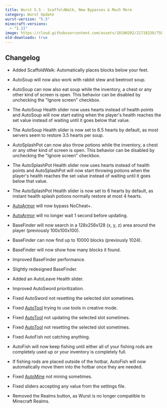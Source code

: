 ```yaml
---
title: Wurst 5.5 - ScaffoldWalk, New Bypasses & Much More
category: Wurst Update
wurst-version: "5.5"
minecraft-versions:
  - "1.11"
image: https://cloud.githubusercontent.com/assets/10100202/21718238/75b82a84-d416-11e6-8147-054d3114b994.jpg
old-downloads: true
---
```

## Changelog

- Added ScaffoldWalk: Automatically places blocks below your feet.

- AutoSoup will now also work with rabbit stew and beetroot soup.

- AutoSoup can now also eat soup while the inventory, a chest or any other kind of screen is open. This behavior can be disabled by unchecking the "Ignore screen" checkbox.

- The AutoSoup Health slider now uses hearts instead of health points and AutoSoup will now start eating when the player's health reaches the set value instead of waiting until it goes below that value.

- The AutoSoup Health slider is now set to 6.5 hearts by default, as most servers seem to restore 3.5 hearts per soup.

- AutoSplashPot can now also throw potions while the inventory, a chest or any other kind of screen is open. This behavior can be disabled by unchecking the "Ignore screen" checkbox.

- The AutoSplashPot Health slider now uses hearts instead of health points and AutoSplashPot will now start throwing potions when the player's health reaches the set value instead of waiting until it goes below that value.

- The AutoSplashPot Health slider is now set to 6 hearts by default, as instant health splash potions normally restore at most 4 hearts.

- [AutoArmor](https://wiki.wurstclient.net/autoarmor) will now bypass NoCheat+.

- [AutoArmor](https://wiki.wurstclient.net/autoarmor) will no longer wait 1 second before updating.

- BaseFinder will now search in a 128x256x128 (x, y, z) area around the player (previously 100x100x100).

- BaseFinder can now find up to 10000 blocks (previously 1024).

- BaseFinder will now show how many blocks it found.

- Improved BaseFinder performance.

- Slightly redesigned BaseFinder.

- Added an AutoLeave Health slider.

- Improved AutoSword prioritization.

- Fixed AutoSword not resetting the selected slot sometimes.

- Fixed [AutoTool](https://wiki.wurstclient.net/autotool) trying to use tools in creative mode.

- Fixed [AutoTool](https://wiki.wurstclient.net/autotool) not updating the selected slot sometimes.

- Fixed [AutoTool](https://wiki.wurstclient.net/autotool) not resetting the selected slot sometimes.

- Fixed AutoFish not catching anything.

- AutoFish will now keep fishing until either all of your fishing rods are completely used up or your inventory is completely full.

- If fishing rods are placed outside of the hotbar, AutoFish will now automatically move them into the hotbar once they are needed.

- Fixed [AutoMine](https://wiki.wurstclient.net/automine) not mining sometimes.

- Fixed sliders accepting any value from the settings file.

- Removed the Realms button, as Wurst is no longer compatible to Minecraft Realms.

